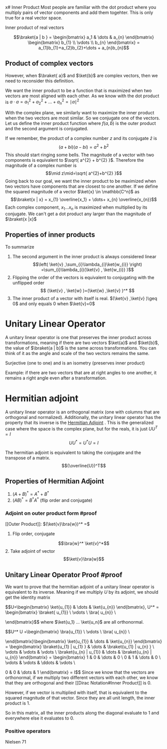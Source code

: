 x# Inner Product
Most people are familiar with the dot product where you multiply pairs of vector components and add them togehter. This is only true for a real vector space.

Inner product of real vectors

$$\braket{a  |  b } = \begin{bmatrix}
a_1 & \dots & a_{n}
\end{bmatrix} \begin{bmatrix}
b_{1} \\
\vdots \\
b_{n}
\end{bmatrix} = a_{1}b_{1}+a_{2}b_{2}+\dots + a_{n}b_{n}$$

## Product of complex vectors
However, when $\braket{ a}$ and $\ket{b}$ are complex vectors, then we need to reconsider this definition.

We want the inner product to be a function that is maximized when two vectors are most aligned with each other. As we know with the dot product is $a \cdot a = a_{1}^2 + a_{2}^2 +\dots+ a_{n}^2 = \mid a\mid^2$

With the complex plane, we similarly want to maximize the inner product when the two vectors are most similar. So we conjugate one of the vectors. Let us define the inner product function where $f(a, \bar{b})$ is the outer product and the second argument is conjugated.

If we remember, the product of a complex number $z$ and its conjugate $\bar{z}$ is
$$(a+bi)(a-bi) = a^{2} + b^{2}$$
This should start ringing some bells. The magnitude of a vector with two components is equivalent to $\sqrt{ a^{2} + b^{2} }$. Therefore the magnitude of a complex number is 
$$\mid z\mid=\sqrt{ a^{2}+b^{2} }$$
Going back to our goal, we want the inner product to be maximized when two vectors have components that are closest to one another. If we define the squared magnitude of a vector $\ket{x} \in \mathbb{C^n}$ as
$$\braket{x | x} = x_{1} \overline{x_1} + \dots+ x_{n} \overline{x_{n}}$$
Each complex component, $x_{1} \dots x_{n}$ is maximized when multiplied by its conjugate. We can't get a dot product any larger than the magnitude of $\braket{x |x}$ 

## Properties of inner products
To summarize
1. The second argument in the inner product is always considered linear
$$\left( \ket{v} ,\sum_{i}\lambda_{i}\ket{w_{i}} \right) =\sum_{i}\lambda_{i}(\ket{v} , \ket{w_{i}} )$$
2. Flipping the order of the vectors is equivalent to conjugating with the unflipped order
$$
(\ket{v} , \ket{w} )=(\ket{w} ,\ket{v} )^*
$$
3. The inner product of a vector with itself is real. $(\ket{v} ,\ket{v} )\geq 0$ and only equals 0 when $\ket{v}=0$

# Unitary Linear Operator
A unitary linear operator is one that preserves the inner product across transformations, meaning if there are two vectors $\ket{a}$ and $\ket{b}$, the value of $\braket{a | b}$ is the same across transformations. You can think of it as the angle and scale of the two vectors remains the same.

Surjective (one to one) and is an isometry (preserves inner product)

Example: if there are two vectors that are at right angles to one another, it remains a right angle even after a transformation.

# Hermitian adjoint
A unitary linear operator is an orthogonal matrix (one with columns that are orthogonal and normalized). Additionally, the unitary linear operator has the property that its inverse is the [Hermitian Adjoint](https://en.wikipedia.org/wiki/Hermitian_adjoint) . This is the generalized case where the space is the complex plane, but for the reals, it is just $U U^T=I$
$$U U^* =U^* U = I$$

The hermitian adjoint is equivalent to taking the conjugate and the transpose of a matrix.
$$(\overline{U})^T$$

## Properties of Hermitian Adjoint
1. $(A+B)^*=A^* + B^*$
2. $(AB)^* = B^* A^*$ (flip order and conjugate)


### Adjoint on outer product form #proof
[[Outer Product]]: $(\ket{v}\bra{w})^* =$
1. Flip order, conjugate

$$\bra{w}^* \ket{v}^*$$
2. Take adjoint of vector
$$\ket{v}\bra{w}$$


## Unitary Linear Operator Proof #proof
We want to prove that the hermitian adjoint of a unitary linear operator is equivalent to its inverse. Meaning if we multiply $U$ by its adjoint, we should get the identity matrix

$$U=\begin{bmatrix}
\ket{u_{1}}  & \dots  & \ket{u_{n}} 
\end{bmatrix}, U^* = \begin{bmatrix}
\braket{ u_{1}} \\
\vdots \\
\bra{ u_{n}}   \\

\end{bmatrix}$$
where $\ket{u_1} ... \ket{u_n}$ are all orthonormal.

$$U^* U =\begin{bmatrix}
\bra{u_{1}} \\
\vdots \\
\bra{ u_{n}}   \\

\end{bmatrix}\begin{bmatrix}
\ket{u_{1}}  & \dots  & \ket{u_{n}} 
\end{bmatrix} = \begin{bmatrix}
\braket{u_{1}  |  u_{1} }  & \dots & \braket{u_{1} | u_{n} } \\
\vdots & \vdots & \vdots \\
\braket{u_{n} | u_{1}} & \dots &  \braket{u_{n} | u_{n}}
\end{bmatrix} = \begin{bmatrix}
1 & 0 & \dots & 0 \\
0 & 1 & \dots & 0 \\
\vdots & \vdots & \ddots & \vdots \\

0 & 0 & \dots & 1
\end{bmatrix} = I$$
Since we know that the vectors are orthonormal, if we multiply two different vectors with each other, we know that they are orthogonal and their [[Dirac Notation#Inner Product]] is 0.

However, if we vector is multiplied with itself, that is equivalent to the squared magnitude of that vector. Since they are all unit length, the inner product is 1.

So in this matrix, all the inner products along the diagonal evaluate to 1 and everywhere else it evaluates to 0.

### Positive operators
Nielsen 71